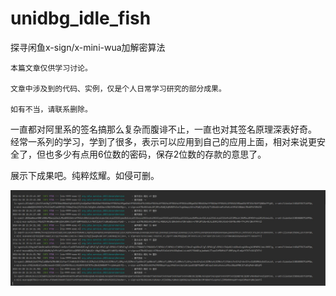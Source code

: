 # unidbg_idle_fish
探寻闲鱼x-sign/x-mini-wua加解密算法

```
本篇文章仅供学习讨论。

文章中涉及到的代码、实例，仅是个人日常学习研究的部分成果。

如有不当，请联系删除。
```


一直都对阿里系的签名搞那么复杂而腹诽不止，一直也对其签名原理深表好奇。
经常一系列的学习，学到了很多，表示可以应用到自己的应用上面，相对来说更安全了，但也多少有点用6位数的密码，保存2位数的存款的意思了。

展示下成果吧。纯粹炫耀。如侵可删。

![](QQ截图20240428152452.jpg)
